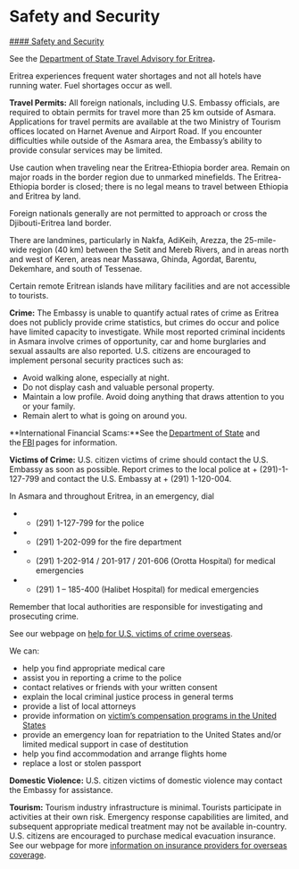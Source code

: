 # Safety and Security

[#### Safety and Security](javascript:void(0); "Safety and Security")

See the [Department of State Travel Advisory for Eritrea](https://travel.state.gov/content/travel/en/traveladvisories/traveladvisories/eritrea-travel-advisory.html)**.**

Eritrea experiences frequent water shortages and not all hotels have running water. Fuel shortages occur as well.

**Travel Permits:** All foreign nationals, including U.S. Embassy officials, are required to obtain permits for travel more than 25 km outside of Asmara. Applications for travel permits are available at the two Ministry of Tourism offices located on Harnet Avenue and Airport Road. If you encounter difficulties while outside of the Asmara area, the Embassy’s ability to provide consular services may be limited.

Use caution when traveling near the Eritrea-Ethiopia border area. Remain on major roads in the border region due to unmarked minefields. The Eritrea-Ethiopia border is closed; there is no legal means to travel between Ethiopia and Eritrea by land.

Foreign nationals generally are not permitted to approach or cross the Djibouti-Eritrea land border.

There are landmines, particularly in Nakfa, AdiKeih, Arezza, the 25-mile-wide region (40 km) between the Setit and Mereb Rivers, and in areas north and west of Keren, areas near Massawa, Ghinda, Agordat, Barentu, Dekemhare, and south of Tessenae.

Certain remote Eritrean islands have military facilities and are not accessible to tourists.

**Crime:** The Embassy is unable to quantify actual rates of crime as Eritrea does not publicly provide crime statistics, but crimes do occur and police have limited capacity to investigate. While most reported criminal incidents in Asmara involve crimes of opportunity, car and home burglaries and sexual assaults are also reported. U.S. citizens are encouraged to implement personal security practices such as:

* Avoid walking alone, especially at night.
* Do not display cash and valuable personal property.
* Maintain a low profile. Avoid doing anything that draws attention to you or your family.
* Remain alert to what is going on around you.

**International Financial Scams:**See the [Department of State](https://travel.state.gov/content/travel/en/international-travel/emergencies/international-financial-scams.html) and the [FBI](http://www.fbi.gov/scams-safety/fraud) pages for information.

**Victims of Crime:** U.S. citizen victims of crime should contact the U.S. Embassy as soon as possible. Report crimes to the local police at + (291)-1-127-799 and contact the U.S. Embassy at + (291) 1-120-004.

In Asmara and throughout Eritrea, in an emergency, dial

* + (291) 1-127-799 for the police
* + (291) 1-202-099 for the fire department
* + (291) 1-202-914 / 201-917 / 201-606 (Orotta Hospital) for medical emergencies
* + (291) 1 – 185-400 (Halibet Hospital) for medical emergencies

Remember that local authorities are responsible for investigating and prosecuting crime.

See our webpage on [help for U.S. victims of crime overseas](https://travel.state.gov/content/travel/en/international-travel/emergencies/crime.html).

We can:

* help you find appropriate medical care
* assist you in reporting a crime to the police
* contact relatives or friends with your written consent
* explain the local criminal justice process in general terms
* provide a list of local attorneys
* provide information on [victim’s compensation programs in the United States](https://travel.state.gov/content/travel/en/international-travel/emergencies/crime.html)
* provide an emergency loan for repatriation to the United States and/or limited medical support in case of destitution
* help you find accommodation and arrange flights home
* replace a lost or stolen passport

**Domestic Violence:** U.S. citizen victims of domestic violence may contact the Embassy for assistance.

**Tourism:** Tourism industry infrastructure is minimal. Tourists participate in activities at their own risk. Emergency response capabilities are limited, and subsequent appropriate medical treatment may not be available in-country. U.S. citizens are encouraged to purchase medical evacuation insurance. See our webpage for more [information on insurance providers for overseas coverage](https://travel.state.gov/content/travel/en/international-travel/before-you-go/your-health-abroad/insurance-providers-overseas.html).